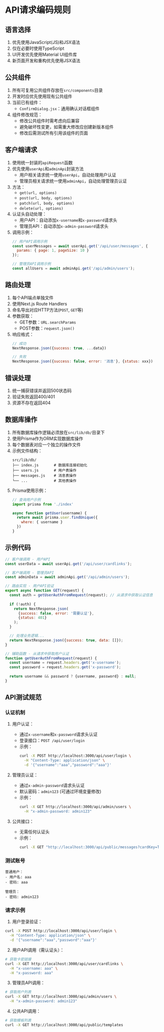 # API请求编码规则

## 语言选择
1. 优先使用JavaScript(JS)和JSX语法
2. 仅在必要时使用TypeScript
3. UI开发优先使用Material UI组件库
4. 新页面开发和重构优先使用JSX语法

## 公共组件
1. 所有可复用公共组件存放在`src/components`目录
2. 开发时应优先使用现有公共组件
3. 当前已有组件：
   - `ConfirmDialog.jsx`：通用确认对话框组件
4. 组件修改规范：
   - 修改公共组件时需考虑向后兼容
   - 避免破坏性变更，如需重大修改应创建新版本组件
   - 修改后需测试所有引用该组件的页面


## 客户端请求
1. 使用统一封装的`apiRequest`函数
2. 优先使用`userApi`和`adminApi`封装方法
   - 用户相关请求统一使用`userApi`，自动处理用户认证
   - 管理员相关请求统一使用`adminApi`，自动处理管理员认证
3. 方法：
   - `get(url, options)`
   - `post(url, body, options)`
   - `patch(url, body, options)`
   - `delete(url, options)`
4. 认证头自动处理：
   - 用户API：自动添加`x-username`和`x-password`请求头
   - 管理员API：自动添加`x-admin-password`请求头
5. 调用示例：
   ```javascript
   // 用户API调用示例
   const userMessages = await userApi.get('/api/user/messages', {
     params: { page: 1, pageSize: 10 }
   });
   
   // 管理员API调用示例
   const allUsers = await adminApi.get('/api/admin/users');
   ```

## 路由处理
1. 每个API端点单独文件
2. 使用Next.js Route Handlers
3. 命名导出对应HTTP方法(`POST`, `GET`等)
4. 参数获取：
   - GET参数：`URL.searchParams`
   - POST参数：`request.json()`
5. 响应格式：
   ```javascript
   // 成功
   NextResponse.json({success: true, ...data})
   
   // 失败
   NextResponse.json({success: false, error: '消息'}, {status: xxx})
   ```

## 错误处理
1. 统一捕获错误并返回500状态码
2. 验证失败返回400/401
3. 资源不存在返回404

## 数据库操作
1. 所有数据库操作逻辑必须放在`src/lib/db/`目录下
2. 使用Prisma作为ORM实现数据库操作
3. 每个数据表对应一个独立的操作文件
4. 示例文件结构：
   ```
   src/lib/db/
   ├── index.js       # 数据库连接初始化
   ├── users.js       # 用户表操作
   ├── messages.js    # 消息表操作
   └── ...            # 其他表操作
   ```
5. Prisma使用示例：
   ```javascript
   // 查询用户示例
   import prisma from './index'
   
   async function getUser(username) {
     return await prisma.user.findUnique({
       where: { username }
     })
   }
   ```

## 示例代码
```javascript
// 客户端调用 - 用户API
const userData = await userApi.get('/api/user/cardlinks');

// 客户端调用 - 管理员API
const adminData = await adminApi.get('/api/admin/users');

// 路由实现 - 用户API验证
export async function GET(request) {
  const auth = getUserAuthFromRequest(request); // 从请求中获取认证信息
  
  if (!auth) {
    return NextResponse.json(
      {success: false, error: '需要认证'},
      {status: 401}
    );
  }

  // 处理业务逻辑...
  return NextResponse.json({success: true, data: []});
}

// 辅助函数 - 从请求中获取用户认证
function getUserAuthFromRequest(request) {
  const username = request.headers.get('x-username');
  const password = request.headers.get('x-password');
  
  return username && password ? {username, password} : null;
}
```

## API测试规范

### 认证机制
1. 用户认证：
   - 通过`x-username`和`x-password`请求头认证
   - 登录接口：`POST /api/user/login`
   - 示例：
     ```bash
     curl -X POST http://localhost:3000/api/user/login \
       -H "Content-Type: application/json" \
       -d '{"username":"aaa","password":"aaa"}'
     ```

2. 管理员认证：
   - 通过`x-admin-password`请求头认证
   - 默认密码：`admin123` (可通过环境变量修改)
   - 示例：
     ```bash
     curl -X GET http://localhost:3000/api/admin/users \
       -H "x-admin-password: admin123"
     ```

3. 公共接口：
   - 无需任何认证头
   - 示例：
     ```bash
     curl -X GET "http://localhost:3000/api/public/messages?cardKey=TESTKEY&appName=testApp"
     ```

### 测试账号
```text
普通用户：
- 用户名: aaa
- 密码: aaa

管理员：
- 密码: admin123
```

### 请求示例

1. 用户登录验证：
```bash
curl -X POST http://localhost:3000/api/user/login \
  -H "Content-Type: application/json" \
  -d '{"username":"aaa","password":"aaa"}'
```

2. 用户API调用（需认证头）：
```bash
# 获取卡密链接
curl -X GET http://localhost:3000/api/user/cardlinks \
  -H "x-username: aaa" \
  -H "x-password: aaa"
```

3. 管理员API调用：
```bash
# 获取用户列表
curl -X GET http://localhost:3000/api/admin/users \
  -H "x-admin-password: admin123"
```

4. 公共API调用：
```bash
# 获取模板列表
curl -X GET http://localhost:3000/api/public/templates
```